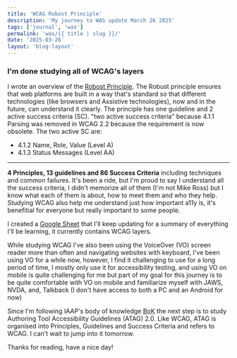 ```yaml
---
title: 'WCAG Robost Principle'
description: 'My journey to WAS update March 26 2025'
tags: ['journal', 'was']
permalink: 'was/{{ title | slug }}/'
date: '2025-03-26'
layout: 'blog-layout'
---
```


<div class="blog">

  <h3>I'm done studying all of WCAG's layers</h3>

  <p>I wrote an overview of the <a href="/tutorial/an-overview-of-the-robust-principle/">Robost Principle</a>. The
    Robust
    principle ensures that web platforms are built in a way that's standard so that different technologies (like
    browsers and Assistive technologies), now and in the future, can understand it clearly. The principle has one
    guideline and 2 active success criteria (SC). "two active success criteria" because 4.1.1 Parsing was removed in
    WCAG 2.2 because the requirement is now obsolete. The two active SC are:</p>

  <ul>
    <li>4.1.2 Name, Role, Value (Level A)</li>
    <li>4.1.3 Status Messages (Level AA)</li>
  </ul>

  <hr />

  <p><strong>4 Principles, 13 guidelines and 86 Success Criteria</strong> including techniques and common failures.
    It's been a ride, but I'm proud to say I understand all the success criteria, I didn't memorize all of them (I'm not
    Mike Ross) but I know what each of them is about, how to meet them and who they help. Studying WCAG also help me
    understand just how important a11y is, it's benefitial for everyone but really important to some people.</p>

  <p>I created a <a
      href="https://docs.google.com/spreadsheets/d/1gs3P-1F4ATPrsx87_16RoQVLZVaIRI5Np2rEhnIL9fM/edit?usp=sharing"
      target="_blank" rel="noopener noreferrer">Google Sheet</a> that I'll keep updating for a summary of everything
    I'll be learning, it currently
    contains WCAG layers.</p>

  <p>While studying WCAG I've also been using the VoiceOver (VO) screen reader more than often and navigating websites
    with keyboard, I've been using VO for a while now, however, I find it challenging to use for a long period of time,
    I mostly only use it for accessibility testing, and using VO on mobile is quite challenging for me but part of my
    goal for this journey is to be quite comfortable with VO on mobile and familiarize myself with JAWS, NVDA, and,
    Talkback (I don't have access to both a PC and an Android for now)
  </p>

  <p>Since I'm following IAAP's body of knowledge <abbr title="body of knowledge">BoK</abbr> the next step is to
    study Authoring Tool Accessibility Guidelines (ATAG) 2.0. Like WCAG, ATAG is organised into Principles, Guidelines
    and Success Criteria and refers to WCAG. I can't wait to jump into it tomorrow.</p>

  <p>Thanks for reading, have a nice day!</p>
</div>
